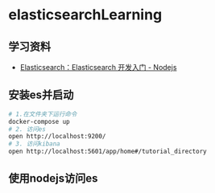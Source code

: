 # elasticsearchLearning

## 学习资料
- [Elasticsearch：Elasticsearch 开发入门 - Nodejs](https://juejin.cn/post/6940230642315722783)

## 安装es并启动
```sh
# 1.在文件夹下运行命令
docker-compose up
# 2. 访问es
open http://localhost:9200/
# 3. 访问kibana
open http://localhost:5601/app/home#/tutorial_directory
```

## 使用nodejs访问es